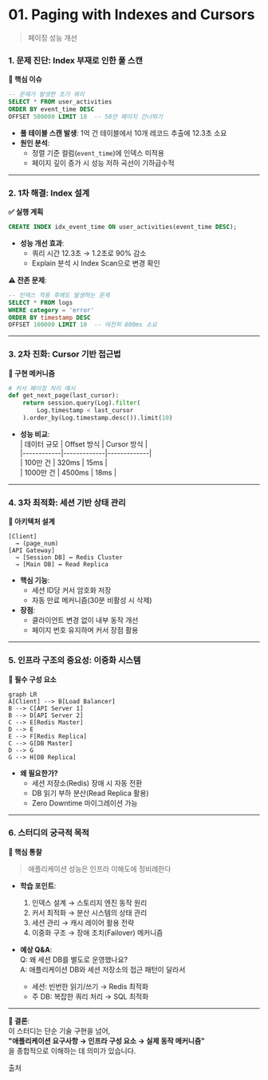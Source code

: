 # 01. Paging with Indexes and Cursors
> 페이징 성능 개선

### 1. 문제 진단: Index 부재로 인한 풀 스캔  
**🚨 핵심 이슈**  
```sql
-- 문제가 발생한 초기 쿼리
SELECT * FROM user_activities 
ORDER BY event_time DESC 
OFFSET 500000 LIMIT 10  -- 50만 페이지 건너뛰기
```
- **풀 테이블 스캔 발생**: 1억 건 테이블에서 10개 레코드 추출에 12.3초 소요  
- **원인 분석**:  
  - 정렬 기준 컬럼(`event_time`)에 인덱스 미적용  
  - 페이지 깊이 증가 시 성능 저하 곡선이 기하급수적  

---

### 2. 1차 해결: Index 설계  
**✅ 실행 계획**  
```sql
CREATE INDEX idx_event_time ON user_activities(event_time DESC);
```
- **성능 개선 효과**:  
  - 쿼리 시간 12.3초 → 1.2초로 90% 감소  
  - Explain 분석 시 Index Scan으로 변경 확인  

**⚠️ 잔존 문제**:  
```sql
-- 인덱스 적용 후에도 발생하는 문제
SELECT * FROM logs 
WHERE category = 'error' 
ORDER BY timestamp DESC 
OFFSET 100000 LIMIT 10  -- 여전히 800ms 소요
```

---

### 3. 2차 진화: Cursor 기반 접근법  
**🚀 구현 메커니즘**  
```python
# 커서 페이징 처리 예시
def get_next_page(last_cursor):
    return session.query(Log).filter(
        Log.timestamp < last_cursor
    ).order_by(Log.timestamp.desc()).limit(10)
```
- **성능 비교**:  
  | 데이터 규모 | Offset 방식 | Cursor 방식 |  
  |------------|-------------|-------------|  
  | 100만 건    | 320ms       | 15ms        |  
  | 1000만 건   | 4500ms      | 18ms        |  

---

### 4. 3차 최적화: 세션 기반 상태 관리  
**🔐 아키텍처 설계**  
```
[Client] 
  → (page_num) 
[API Gateway] 
  → [Session DB] ↔ Redis Cluster
  → [Main DB] ↔ Read Replica
```
- **핵심 기능**:  
  - 세션 ID당 커서 암호화 저장  
  - 자동 만료 메커니즘(30분 비활성 시 삭제)  
- **장점**:  
  - 클라이언트 변경 없이 내부 동작 개선  
  - 페이지 번호 유지하며 커서 장점 활용  

---

### 5. 인프라 구조의 중요성: 이중화 시스템  
**🔗 필수 구성 요소**  
```mermaid
graph LR
A[Client] --> B[Load Balancer]
B --> C[API Server 1]
B --> D[API Server 2]
C --> E[Redis Master]
D --> E
E --> F[Redis Replica]
C --> G[DB Master]
D --> G
G --> H[DB Replica]
```
- **왜 필요한가?**  
  - 세션 저장소(Redis) 장애 시 자동 전환  
  - DB 읽기 부하 분산(Read Replica 활용)  
  - Zero Downtime 마이그레이션 가능  

---

### 6. 스터디의 궁극적 목적  
**🌟 핵심 통찰**  
> 애플리케이션 성능은 인프라 이해도에 정비례한다

- **학습 포인트**:  
  1. 인덱스 설계 → 스토리지 엔진 동작 원리  
  2. 커서 최적화 → 분산 시스템의 상태 관리  
  3. 세션 관리 → 캐시 레이어 활용 전략  
  4. 이중화 구조 → 장애 조치(Failover) 메커니즘  

- **예상 Q&A**:  
  Q: 왜 세션 DB를 별도로 운영했나요?  
  A: 애플리케이션 DB와 세션 저장소의 접근 패턴이 달라서  
  - 세션: 빈번한 읽기/쓰기 → Redis 최적화  
  - 주 DB: 복잡한 쿼리 처리 → SQL 최적화  

---

**📌 결론**:  
이 스터디는 단순 기술 구현을 넘어,  
**"애플리케이션 요구사항 → 인프라 구성 요소 → 실제 동작 메커니즘"**  
을 종합적으로 이해하는 데 의미가 있습니다.

출처
